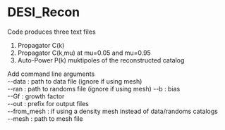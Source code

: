 # DESI_Recon
Code produces three text files
1) Propagator C(k)
2) Propagator C(k,mu) at mu=0.05 and mu=0.95
3) Auto-Power P(k) muktipoles of the reconstructed catalog  

  
Add command line arguments  
--data : path to data file (ignore if using mesh)  
--ran : path to randoms file  (ignore if using mesh)
--b : bias  
--Gf : growth factor  
--out : prefix for output files  
--from_mesh : if using a density mesh instead of data/randoms catalogs  
--mesh : path to mesh file  

